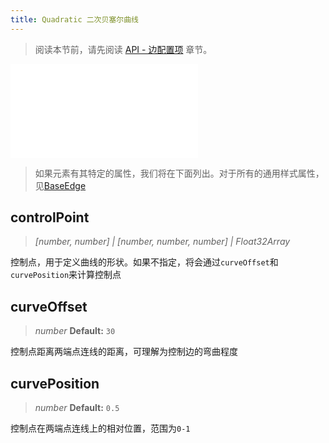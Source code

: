 ```yaml
---
title: Quadratic 二次贝塞尔曲线
---
```


> 阅读本节前，请先阅读 [API - 边配置项](/api/elements/edges/base-edge) 章节。

<embed src="@/common/api/elements/edges/quadratic.md"></embed>

> 如果元素有其特定的属性，我们将在下面列出。对于所有的通用样式属性，见[BaseEdge](./BaseEdge.zh.md)

## controlPoint

> _[number, number] \| [number, number, number] \| Float32Array_

控制点，用于定义曲线的形状。如果不指定，将会通过`curveOffset`<!-- -->和`curvePosition`<!-- -->来计算控制点

## curveOffset

> _number_ **Default:** `30`

控制点距离两端点连线的距离，可理解为控制边的弯曲程度

## curvePosition

> _number_ **Default:** `0.5`

控制点在两端点连线上的相对位置，范围为`0-1`
